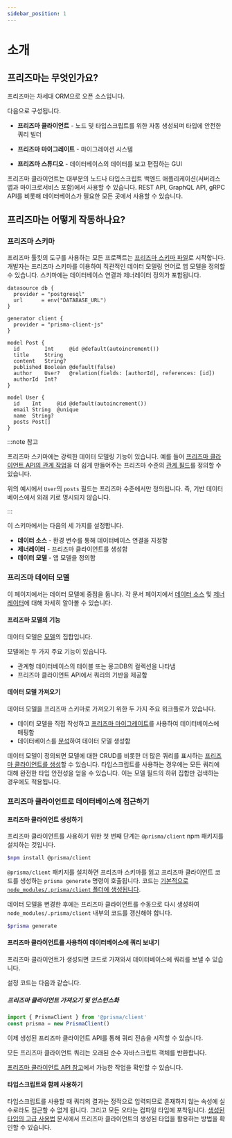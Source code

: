 ```yaml
---
sidebar_position: 1
---
```


# 소개

## 프리즈마는 무엇인가요?

프리즈마는 차세대 ORM으로 오픈 소스입니다.

다음으로 구성됩니다.

- **프리즈마 클라이언트** - 노드 및 타입스크립트를 위한 자동 생성되며 타입에 안전한 쿼리 빌더

- **프리즈마 마이그레이트** - 마이그레이션 시스템
- **프리즈마 스튜디오** - 데이터베이스의 데이터를 보고 편집하는 GUI

프리즈마 클라이언트는 대부분의 노드나 타입스크립트 백엔드 애플리케이션(서버리스 앱과 마이크로서비스 포함)에서 사용할 수 있습니다. REST API, GraphQL API, gRPC API를 비롯해 데이터베이스가 필요한 모든 곳에서 사용할 수 있습니다.

## 프리즈마는 어떻게 작동하나요?

### 프리즈마 스키마

프리즈마 툴킷의 도구를 사용하는 모든 프로젝트는 [프리즈마 스키마 파일](https://www.prisma.io/docs/concepts/components/prisma-schema)로 시작합니다. 개발자는 프리즈마 스키마를 이용하여 직관적인 데이터 모델링 언어로 앱 모델을 정의할 수 있습니다. 스키마에는 데이터베이스 연결과 제너레이터 정의가 포함됩니다.

```prisma
datasource db {
  provider = "postgresql"
  url      = env("DATABASE_URL")
}

generator client {
  provider = "prisma-client-js"
}

model Post {
  id        Int     @id @default(autoincrement())
  title     String
  content   String?
  published Boolean @default(false)
  author    User?   @relation(fields: [authorId], references: [id])
  authorId  Int?
}

model User {
  id    Int     @id @default(autoincrement())
  email String  @unique
  name  String?
  posts Post[]
}
```

:::note 참고

프리즈마 스키마에는 강력한 데이터 모델링 기능이 있습니다. 예를 들어 [프리즈마 클라이언트 API의 관계 작업](https://www.prisma.io/docs/concepts/components/prisma-client/relation-queries)을 더 쉽게 만들어주는 프리즈마 수준의 [관계 필드](https://www.prisma.io/docs/concepts/components/prisma-schema/relations)를 정의할 수 있습니다.

위의 예시에서 `User`의 `posts` 필드는 프리즈마 수준에서만 정의됩니다. 즉, 기반 데이터베이스에서 외래 키로 명시되지 않습니다.

:::

이 스키마에서는 다음의 세 가지를 설정합니다.

- **데이터 소스** - 환경 변수를 통해 데이터베이스 연결을 지정함
- **제너레이터** - 프리즈마 클라이언트를 생성함
- **데이터 모델** - 앱 모델을 정의함

### 프리즈마 데이터 모델

이 페이지에서는 데이터 모델에 중점을 둡니다. 각 문서 페이지에서 [데이터 소스](https://www.prisma.io/docs/concepts/components/prisma-schema/data-sources) 및 [제너레이터](https://www.prisma.io/docs/concepts/components/prisma-schema/generators)에 대해 자세히 알아볼 수 있습니다.

#### 프리즈마 모델의 기능

데이터 모델은 [모델](https://www.prisma.io/docs/concepts/components/prisma-schema/data-model#defining-models)의 집합입니다.

모델에는 두 가지 주요 기능이 있습니다.

- 관계형 데이터베이스의 테이블 또는 몽고DB의 컬렉션을 나타냄
- 프리즈마 클라이언트 API에서 쿼리의 기반을 제공함

#### 데이터 모델 가져오기

데이터 모델을 프리즈마 스키마로 가져오기 위한 두 가지 주요 워크플로가 있습니다.

- 데이터 모델을 직접 작성하고 [프리즈마 마이그레이트](https://www.prisma.io/docs/concepts/components/prisma-migrate)를 사용하여 데이터베이스에 매핑함
- 데이터베이스를 [분석](https://www.prisma.io/docs/concepts/components/introspection)하여 데이터 모델 생성함

데이터 모델이 정의되면 모델에 대한 CRUD를 비롯한 더 많은 쿼리를 표시하는 [프리즈마 클라이언트를 생성](https://www.prisma.io/docs/concepts/components/prisma-client/working-with-prismaclient/generating-prisma-client)할 수 있습니다. 타입스크립트를 사용하는 경우에는 모든 쿼리에 대해 완전한 타입 안전성을 얻을 수 있습니다. 이는 모델 필드의 하위 집합만 검색하는 경우에도 적용됩니다.

### 프리즈마 클라이언트로 데이터베이스에 접근하기

#### 프리즈마 클라이언트 생성하기

프리즈마 클라이언트를 사용하기 위한 첫 번째 단계는 `@prisma/client` npm 패키지를 설치하는 것입니다.

```bash
$npm install @prisma/client
```

`@prisma/client` 패키지를 설치하면 프리즈마 스키마를 읽고 프리즈마 클라이언트 코드를 생성하는 `prisma generate` 명령이 호출됩니다. 코드는 [기본적으로 `node_modules/.prisma/client` 폴더에 생성됩니다](https://www.prisma.io/docs/concepts/components/prisma-client/working-with-prismaclient/generating-prisma-client#the-prismaclient-npm-package).

데이터 모델을 변경한 후에는 프리즈마 클라이언트를 수동으로 다시 생성하여 `node_modules/.prisma/client` 내부의 코드를 갱신해야 합니다.

```bash
$prisma generate
```

#### 프리즈마 클라이언트를 사용하여 데이터베이스에 쿼리 보내기

프리즈마 클라이언트가 생성되면 코드로 가져와서 데이터베이스에 쿼리를 보낼 수 있습니다.

설정 코드는 다음과 같습니다.

##### 프리즈마 클라이언트 가져오기 및 인스턴스화

```ts
import { PrismaClient } from '@prisma/client'
const prisma = new PrismaClient()
```

이제 생성된 프리즈마 클라이언트 API를 통해 쿼리 전송을 시작할 수 있습니다.

모든 프리즈마 클라이언트 쿼리는 오래된 순수 자바스크립트 객체를 반환합니다.

[프리즈마 클라이언트 API 참고](https://www.prisma.io/docs/concepts/components/prisma-client)에서 가능한 작업을 확인할 수 있습니다.

#### 타입스크립트와 함께 사용하기

타입스크립트를 사용할 때 쿼리의 결과는 정적으로 입력되므로 존재하지 않는 속성에 실수로라도 접근할 수 없게 됩니다. 그리고 모든 오타는 컴파일 타임에 포착됩니다. [생성된 타입의 고급 사용법](https://www.prisma.io/docs/concepts/components/prisma-client/advanced-type-safety/operating-against-partial-structures-of-model-types) 문서에서 프리즈마 클라이언트의 생성된 타입을 활용하는 방법을 확인할 수 있습니다.

